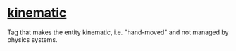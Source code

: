 # [kinematic](kinematic.hpp)

Tag that makes the entity kinematic, i.e. "hand-moved" and not managed by physics systems.